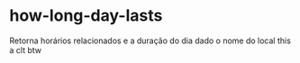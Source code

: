 # how-long-day-lasts
 Retorna horários relacionados e a duração do dia dado o nome do local
    this a clt btw